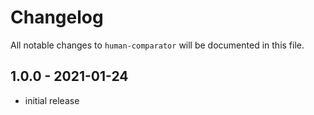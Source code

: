 # Changelog

All notable changes to `human-comparator` will be documented in this file.

## 1.0.0 - 2021-01-24

- initial release
